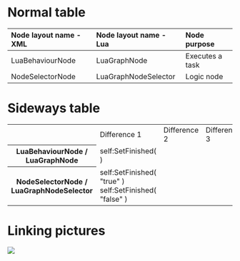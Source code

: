 
# Normal table # 
| Node layout name  - XML | Node layout name - Lua | Node purpose |
|:-------------|:--------------|:--------------|
| LuaBehaviourNode | LuaGraphNode | Executes a task  |
| NodeSelectorNode | LuaGraphNodeSelector | Logic node  |



# Sideways table  #
<table>
    <tr>
        <th></th>
        <td>Difference 1</td><td>Difference 2</td><td>Difference 3</td>
    </tr>
    <tr>
        <th>LuaBehaviourNode / <br/>LuaGraphNode</th>
        <td>self:SetFinished( ) </td><td>  </td><td>  </td>
    </tr>
    <tr>
        <th>NodeSelectorNode / <br/>LuaGraphNodeSelector</th>
        <td>self:SetFinished( "true" )<br/>self:SetFinished( "false" )</td><td>  </td><td>  </td>
    </tr>
</table>


# Linking pictures #
![](../../../../assets/images/gui_styling_header_35.png)  